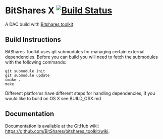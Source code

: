 BitShares X [![Build Status](https://travis-ci.org/dacsunlimited/bitshares_toolkit.png)](https://travis-ci.org/dacsunlimited/bitshares_toolkit)
===============================
A DAC build with [Bitshares toolkit](https://github.com/BitShares/bitshares_toolkit)

Build Instructions
------------------
BitShares Toolkit uses git submodules for managing certain external dependencies. Before
you can build you will need to fetch the submodules with the following commands:

    git submodule init
    git submodule update
    cmake .
    make

Different platforms have different steps for handling dependencies, if you 
would like to build on OS X see BUILD_OSX.md

Documentation
------------------
Documentation is available at the GitHub wiki: https://github.com/BitShares/bitshares_toolkit/wiki.
